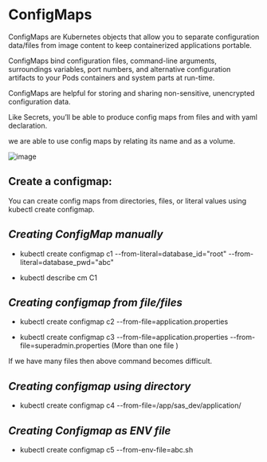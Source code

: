 # ConfigMaps

ConfigMaps are Kubernetes objects that allow you to separate configuration data/files from image content to keep containerized applications portable.

ConfigMaps bind configuration files, command-line arguments, surroundings variables, port numbers, and alternative configuration artifacts to your Pods containers and system parts at run-time.

ConfigMaps are helpful for storing and sharing non-sensitive, unencrypted configuration data. 

Like Secrets, you’ll be able to produce config maps from files and with yaml declaration.

we are able to use config maps by relating its name and as a volume.

![image](https://user-images.githubusercontent.com/63234624/145948897-6bb5e0f0-43e1-4d43-a37e-a64abc9f2987.png)

## Create a configmap:

You can create config maps from directories, files, or literal values using kubectl create configmap.

## _Creating ConfigMap manually_

* kubectl create configmap c1 --from-literal=database_id="root" --from-literal=database_pwd="abc"

* kubectl describe cm C1

## _Creating configmap from file/files_

* kubectl create configmap c2 --from-file=application.properties

* kubectl create configmap c3 --from-file=application.properties --from-file=superadmin.properties (More than one file )

If we have many files then above command becomes difficult. 

## _Creating configmap using directory_

* kubectl create configmap c4 --from-file=/app/sas_dev/application/

## _Creating Configmap as ENV file_

* kubectl create configmap c5 --from-env-file=abc.sh
